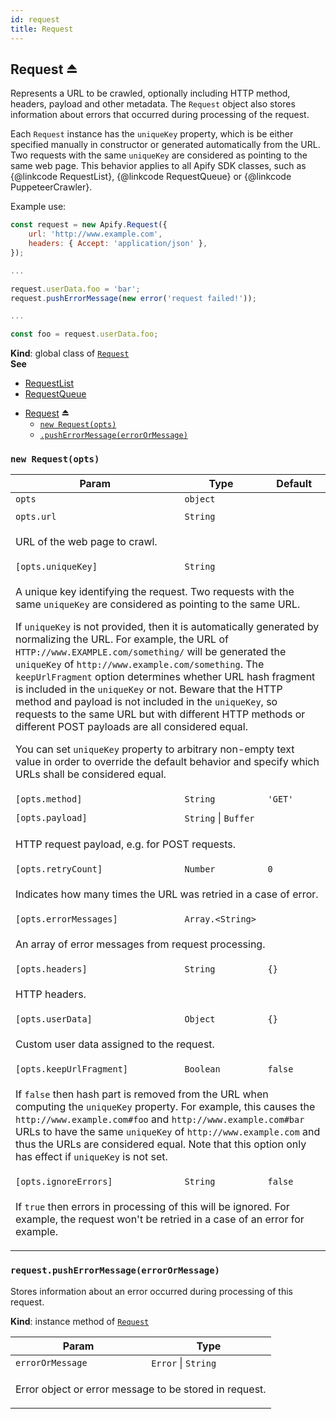 ```yaml
---
id: request
title: Request
---
```

<a name="exp_module_Request--Request"></a>

## Request ⏏
Represents a URL to be crawled, optionally including HTTP method, headers, payload and other metadata.
The `Request` object also stores information about errors that occurred during processing of the request.

Each `Request` instance has the `uniqueKey` property, which is be either specified
manually in constructor or generated automatically from the URL. Two requests with the same `uniqueKey`
are considered as pointing to the same web page. This behavior applies to all Apify SDK classes,
such as {@linkcode RequestList}, {@linkcode RequestQueue} or {@linkcode PuppeteerCrawler}.

Example use:

```javascript
const request = new Apify.Request({
    url: 'http://www.example.com',
    headers: { Accept: 'application/json' },
});

...

request.userData.foo = 'bar';
request.pushErrorMessage(new error('request failed!'));

...

const foo = request.userData.foo;
```

**Kind**: global class of [<code>Request</code>](#module_Request)  
**See**

- [RequestList](requestlist)
- [RequestQueue](#requestqueue)

* [Request](#exp_module_Request--Request) ⏏
    * [`new Request(opts)`](#new_module_Request--Request_new)
    * [`.pushErrorMessage(errorOrMessage)`](#module_Request--Request+pushErrorMessage)

<a name="new_module_Request--Request_new"></a>

### `new Request(opts)`
<table>
<thead>
<tr>
<th>Param</th><th>Type</th><th>Default</th>
</tr>
</thead>
<tbody>
<tr>
<td><code>opts</code></td><td><code>object</code></td><td></td>
</tr>
<tr>
<td colspan="3"></td></tr><tr>
<td><code>opts.url</code></td><td><code>String</code></td><td></td>
</tr>
<tr>
<td colspan="3"><p>URL of the web page to crawl.</p>
</td></tr><tr>
<td><code>[opts.uniqueKey]</code></td><td><code>String</code></td><td></td>
</tr>
<tr>
<td colspan="3"><p>A unique key identifying the request.
Two requests with the same <code>uniqueKey</code> are considered as pointing to the same URL.</p>
<p>If <code>uniqueKey</code> is not provided, then it is automatically generated by normalizing the URL.
For example, the URL of <code>HTTP://www.EXAMPLE.com/something/</code> will be generated the <code>uniqueKey</code>
of <code>http://www.example.com/something</code>. The <code>keepUrlFragment</code> option
determines whether URL hash fragment is included in the <code>uniqueKey</code> or not. Beware that the HTTP method
and payload is not included in the <code>uniqueKey</code>, so requests to the same URL but with different
HTTP methods or different POST payloads are all considered equal.</p>
<p>You can set <code>uniqueKey</code> property to arbitrary non-empty text value in order
to override the default behavior and specify which URLs shall be considered equal.</p>
</td></tr><tr>
<td><code>[opts.method]</code></td><td><code>String</code></td><td><code>&#x27;GET&#x27;</code></td>
</tr>
<tr>
<td colspan="3"></td></tr><tr>
<td><code>[opts.payload]</code></td><td><code>String</code> | <code>Buffer</code></td><td></td>
</tr>
<tr>
<td colspan="3"><p>HTTP request payload, e.g. for POST requests.</p>
</td></tr><tr>
<td><code>[opts.retryCount]</code></td><td><code>Number</code></td><td><code>0</code></td>
</tr>
<tr>
<td colspan="3"><p>Indicates how many times the URL was retried in a case of error.</p>
</td></tr><tr>
<td><code>[opts.errorMessages]</code></td><td><code>Array.&lt;String&gt;</code></td><td></td>
</tr>
<tr>
<td colspan="3"><p>An array of error messages from request processing.</p>
</td></tr><tr>
<td><code>[opts.headers]</code></td><td><code>String</code></td><td><code>{}</code></td>
</tr>
<tr>
<td colspan="3"><p>HTTP headers.</p>
</td></tr><tr>
<td><code>[opts.userData]</code></td><td><code>Object</code></td><td><code>{}</code></td>
</tr>
<tr>
<td colspan="3"><p>Custom user data assigned to the request.</p>
</td></tr><tr>
<td><code>[opts.keepUrlFragment]</code></td><td><code>Boolean</code></td><td><code>false</code></td>
</tr>
<tr>
<td colspan="3"><p>If <code>false</code> then hash part is removed from the URL when computing the <code>uniqueKey</code> property.
  For example, this causes the <code>http://www.example.com#foo</code> and <code>http://www.example.com#bar</code> URLs
  to have the same <code>uniqueKey</code> of <code>http://www.example.com</code> and thus the URLs are considered equal.
  Note that this option only has effect if <code>uniqueKey</code> is not set.</p>
</td></tr><tr>
<td><code>[opts.ignoreErrors]</code></td><td><code>String</code></td><td><code>false</code></td>
</tr>
<tr>
<td colspan="3"><p>If <code>true</code> then errors in processing of this will be ignored.
  For example, the request won&#39;t be retried in a case of an error for example.</p>
</td></tr></tbody>
</table>
<a name="module_Request--Request+pushErrorMessage"></a>

### `request.pushErrorMessage(errorOrMessage)`
Stores information about an error occurred during processing of this request.

**Kind**: instance method of [<code>Request</code>](#exp_module_Request--Request)  
<table>
<thead>
<tr>
<th>Param</th><th>Type</th>
</tr>
</thead>
<tbody>
<tr>
<td><code>errorOrMessage</code></td><td><code>Error</code> | <code>String</code></td>
</tr>
<tr>
<td colspan="3"><p>Error object or error message to be stored in request.</p>
</td></tr></tbody>
</table>

